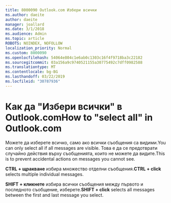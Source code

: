 ```yaml
---
title: 8000090 Outlook.com Избери всички
ms.author: daeite
author: daeite
manager: joallard
ms.date: 3/1/2018
ms.audience: Admin
ms.topic: article
ROBOTS: NOINDEX, NOFOLLOW
localization_priority: Normal
ms.custom: 8000090
ms.openlocfilehash: 54064e804c1e6ab0c1303c16f4f9718ba3c22182
ms.sourcegitcommit: 03a156a9c9740521155a30775492c7dff0982588
ms.translationtype: MT
ms.contentlocale: bg-BG
ms.lasthandoff: 03/22/2019
ms.locfileid: "30787936"
---
```

# <a name="how-to-select-all-in-outlookcom"></a><span data-ttu-id="71062-102">Как да "Избери всички" в Outlook.com</span><span class="sxs-lookup"><span data-stu-id="71062-102">How to "select all" in Outlook.com</span></span>

<span data-ttu-id="71062-103">Можете да изберете всичко, само ако всички съобщения са видими.</span><span class="sxs-lookup"><span data-stu-id="71062-103">You can only select all if all messages are visible.</span></span> <span data-ttu-id="71062-104">Това е да се предотврати случайно действия върху съобщенията, които не можете да видите.</span><span class="sxs-lookup"><span data-stu-id="71062-104">This is to prevent accidental actions on messages you cannot see.</span></span>

<span data-ttu-id="71062-105">**CTRL + щракване** избира множество отделни съобщения.</span><span class="sxs-lookup"><span data-stu-id="71062-105">**CTRL + click** selects multiple individual messages.</span></span>

<span data-ttu-id="71062-106">**SHIFT + кликнете** избира всички съобщения между първото и последното съобщение, изберете.</span><span class="sxs-lookup"><span data-stu-id="71062-106">**SHIFT + click** selects all messages between the first and last message you select.</span></span>